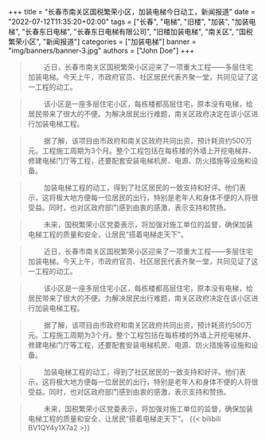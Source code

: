 +++
title = "长春市南关区国税繁荣小区，加装电梯今日动工，新闻报道"
date = "2022-07-12T11:35:20+02:00"
tags = ["长春", "电梯", "旧楼", "加装", "加装电梯", "长春东日电梯", "长春东日电梯有限公司", "旧楼加装电梯", "南关区", "国税繁荣小区", "新闻报道"]
categories = ["加装电梯"]
banner = "img/banners/banner-3.jpg"
authors = ["John Doe"]
+++
> &nbsp;&nbsp;&nbsp;&nbsp;&nbsp;&nbsp;&nbsp;&nbsp;近日，长春市南关区国税繁荣小区迎来了一项重大工程——多层住宅加装电梯。今天上午，市政府官员、社区居民代表齐聚一堂<!--more-->，共同见证了这一工程的动工。

> &nbsp;&nbsp;&nbsp;&nbsp;&nbsp;&nbsp;&nbsp;&nbsp;该小区是一座多层住宅小区，每栋楼都高层住宅，原本没有电梯，给居民带来了很大的不便。为解决居民出行难题，南关区政府决定在该小区进行加装电梯工程。

> &nbsp;&nbsp;&nbsp;&nbsp;&nbsp;&nbsp;&nbsp;&nbsp;据了解，该项目由市政府和南关区政府共同出资，预计耗资约500万元。工程施工周期为3个月。整个工程包括在每栋楼的外墙上开挖电梯井、修建电梯门厅等工程，还要配套安装电梯机房、电源、防火措施等设施和设备。

> &nbsp;&nbsp;&nbsp;&nbsp;&nbsp;&nbsp;&nbsp;&nbsp;加装电梯工程的动工，得到了社区居民的一致支持和好评。他们表示，这将极大地方便每一位居民的出行，特别是老年人和身体不便的人将很受益。同时，也对区政府部门感到由衷的感激，表示支持和赞扬。

> &nbsp;&nbsp;&nbsp;&nbsp;&nbsp;&nbsp;&nbsp;&nbsp;未来，国税繁荣小区党委表示，将加强对施工单位的监督，确保加装电梯工程的质量和安全，让居民“搭着电梯走天下”。

> &nbsp;&nbsp;&nbsp;&nbsp;&nbsp;&nbsp;&nbsp;&nbsp;近日，长春市南关区国税繁荣小区迎来了一项重大工程——多层住宅加装电梯。今天上午，市政府官员、社区居民代表齐聚一堂，共同见证了这一工程的动工。

> &nbsp;&nbsp;&nbsp;&nbsp;&nbsp;&nbsp;&nbsp;&nbsp;该小区是一座多层住宅小区，每栋楼都高层住宅，原本没有电梯，给居民带来了很大的不便。为解决居民出行难题，南关区政府决定在该小区进行加装电梯工程。

> &nbsp;&nbsp;&nbsp;&nbsp;&nbsp;&nbsp;&nbsp;&nbsp;据了解，该项目由市政府和南关区政府共同出资，预计耗资约500万元。工程施工周期为3个月。整个工程包括在每栋楼的外墙上开挖电梯井、修建电梯门厅等工程，还要配套安装电梯机房、电源、防火措施等设施和设备。

> &nbsp;&nbsp;&nbsp;&nbsp;&nbsp;&nbsp;&nbsp;&nbsp;加装电梯工程的动工，得到了社区居民的一致支持和好评。他们表示，这将极大地方便每一位居民的出行，特别是老年人和身体不便的人将很受益。同时，也对区政府部门感到由衷的感激，表示支持和赞扬。

> &nbsp;&nbsp;&nbsp;&nbsp;&nbsp;&nbsp;&nbsp;&nbsp;未来，国税繁荣小区党委表示，将加强对施工单位的监督，确保加装电梯工程的质量和安全，让居民“搭着电梯走天下”。
{{< bilibili BV1QY4y1X7a2 >}}